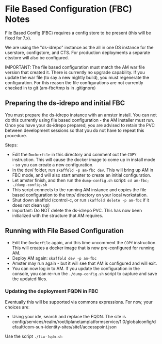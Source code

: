 # File Based Configuration (FBC) Notes

File Based Config (FBC) requires a config store to be present (this will be fixed for 7.x).

We are using the "ds-idrepo" instance as the all in one DS instance for the userstore, configstore, and CTS. For production deployments
a separate ctsstore will also be configured.

IMPORTANT: The file based configuration must match the AM war file version that created it. There
is currently no upgrade capability. If you update the war file (to say a new nightly build), you must regenerate
the configuration. For this reason the file configurations are not currently checked in to git (am-fbc/tmp is in .gitignore)

## Preparing the ds-idrepo and initial FBC

You must prepare the ds-idrepo instance with an amster install. You can not do this currently using file based configuration - the
AM installer must run. Once you have your ds-idrepo prepared, you are advised to retain the PVC between development sessions
so that you do not have to repeat this procedure.

Steps:

* Edit the `Dockerfile` in this directory and comment out the `COPY` instruction. This will cause the docker image to come up
  in install mode - so you can create a new configuration.
* In the dev/ folder, run `skaffold -p am-fbc dev`. This will bring up AM in FBC mode, and will also start amster to create an initial configuration.
* Let amster finish, and then run the `dump-config.sh` script:  `cd am-fbc; ./dump-config.sh`
* This script connects to the running AM instance and copies the file based configuration to the tmp/ directory on your local workstation.
* Shut down skaffold (control-c, or run `skaffold delete -p am-fbc` if it does not clean up)
* Important: Do NOT delete the ds-idrepo PVC. This has now been initialized with the structure that AM requires.

## Running with File Based Configuration

* Edit the `Dockerfile` again, and this time uncomment the `COPY` instruction. This will creates a docker image
  that is now pre-configured for running AM. 
* Deploy AM again:  `skaffold dev -p am-fbc`  
* Amster may run again - but it will see that AM is configured and will exit. 
* You can now log in to AM. If you update the configuration in the console, you can re-run the `./dump-config.sh` script to capture and save
 the updated files.

### Updating the deployment FQDN in FBC

Eventually this will be supported via commons expressions. For now, your choices are:

* Using your ide, search and replace the FQDN. The site is config/services/realm/root/iplanetamplatformservice/1.0/globalconfig/default/com-sun-identity-sites/site1/accesspoint.json


Use the script `./fix-fqdn.sh`

